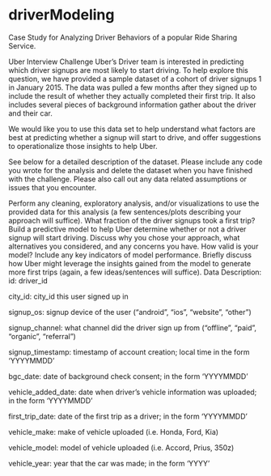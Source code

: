 # driverModeling
Case Study for Analyzing Driver Behaviors of a popular Ride Sharing Service.

Uber Interview Challenge
Uber’s Driver team is interested in predicting which driver signups are most likely to start driving. To help explore this question, we have provided a sample dataset of a cohort of driver signups 1 in January 2015. The data was pulled a few months after they signed up to include the result of whether they actually completed their first trip. It also includes several pieces of background information gather about the driver and their car.

We would like you to use this data set to help understand what factors are best at predicting whether a signup will start to drive, and offer suggestions to operationalize those insights to help Uber.

See below for a detailed description of the dataset. Please include any code you wrote for the analysis and delete the dataset when you have finished with the challenge. Please also call out any data related assumptions or issues that you encounter.

Perform any cleaning, exploratory analysis, and/or visualizations to use the provided data for this analysis (a few sentences/plots describing your approach will suffice). What fraction of the driver signups took a first trip?
Build a predictive model to help Uber determine whether or not a driver signup will start driving. Discuss why you chose your approach, what alternatives you considered, and any concerns you have. How valid is your model? Include any key indicators of model performance.
Briefly discuss how Uber might leverage the insights gained from the model to generate more first trips (again, a few ideas/sentences will suffice).
Data Description:
id: driver_id

city_id: city_id this user signed up in

signup_os: signup device of the user (“android”, “ios”, “website”, “other”)

signup_channel: what channel did the driver sign up from (“offline”, “paid”, “organic”, “referral”)

signup_timestamp: timestamp of account creation; local time in the form ‘YYYYMMDD’

bgc_date: date of background check consent; in the form ‘YYYYMMDD’

vehicle_added_date: date when driver’s vehicle information was uploaded; in the form ‘YYYYMMDD’

first_trip_date: date of the first trip as a driver; in the form ‘YYYYMMDD’

vehicle_make: make of vehicle uploaded (i.e. Honda, Ford, Kia)

vehicle_model: model of vehicle uploaded (i.e. Accord, Prius, 350z)

vehicle_year: year that the car was made; in the form ‘YYYY’
